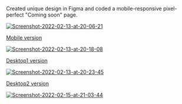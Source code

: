  Created unique design in Figma and coded a mobile-responsive pixel-perfect "Coming soon" page.
 

<a href="https://ibb.co/TRJf2Pw"><img src="https://i.ibb.co/4MCqt4F/Screenshot-2022-02-13-at-20-06-21.png" alt="Screenshot-2022-02-13-at-20-06-21" border="0">
 

Mobile version
 
  
<a href="https://ibb.co/pbZXx9D"><img src="https://i.ibb.co/Cmv0zTd/Screenshot-2022-02-13-at-20-18-08.png" alt="Screenshot-2022-02-13-at-20-18-08" border="0">

 
Desktop1 version
 
 
 <a href="https://ibb.co/h1Sbsv0"><img src="https://i.ibb.co/4gHzWxk/Screenshot-2022-02-13-at-20-23-45.png" alt="Screenshot-2022-02-13-at-20-23-45" border="0">
  

Desktop2 version


<a href="https://ibb.co/dL5ZVSZ"><img src="https://i.ibb.co/cCrqZPq/Screenshot-2022-02-15-at-21-03-44.jpg" alt="Screenshot-2022-02-15-at-21-03-44" border="0">
